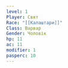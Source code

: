 ```yaml
---
level: 1
Player: Свят
Race: "[[Калаштари]]"
Class: Варвар
Gender: Чоловік
hp: 11
ac: 11
modifier: 1
pasperc: 10
---
```

